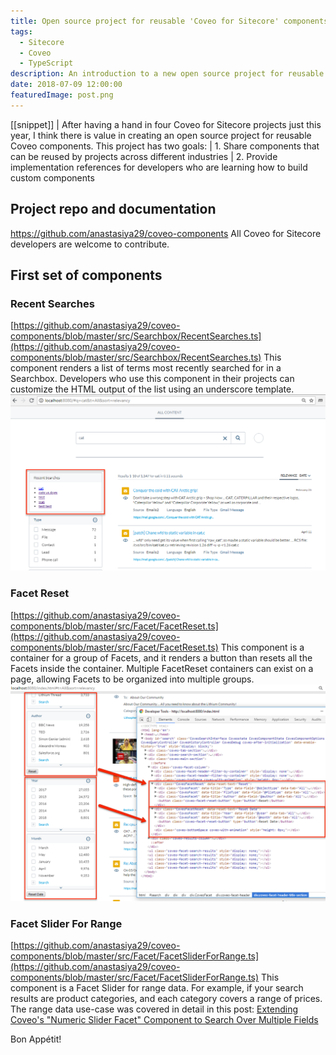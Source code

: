 ```yaml
---
title: Open source project for reusable 'Coveo for Sitecore' components
tags:
  - Sitecore
  - Coveo
  - TypeScript
description: An introduction to a new open source project for reusable 'Coveo for Sitecore' components.
date: 2018-07-09 12:00:00
featuredImage: post.png
---
```


[[snippet]]
| After having a hand in four Coveo for Sitecore projects just this year, I think there is value in creating an open source project for reusable Coveo components. This project has two goals:
| 1. Share components that can be reused by projects across different industries
| 2. Provide implementation references for developers who are learning how to build custom components

## Project repo and documentation
https://github.com/anastasiya29/coveo-components
All Coveo for Sitecore developers are welcome to contribute.

## First set of components

### Recent Searches
[https://github.com/anastasiya29/coveo-components/blob/master/src/Searchbox/RecentSearches.ts](https://github.com/anastasiya29/coveo-components/blob/master/src/Searchbox/RecentSearches.ts)
This component renders a list of terms most recently searched for in a Searchbox.
Developers who use this component in their projects can customize the HTML output of the list using an underscore template.
![](./recent_searches.png)

### Facet Reset
[https://github.com/anastasiya29/coveo-components/blob/master/src/Facet/FacetReset.ts](https://github.com/anastasiya29/coveo-components/blob/master/src/Facet/FacetReset.ts)
This component is a container for a group of Facets, and it renders a button than resets all the Facets inside the container. Multiple FacetReset containers can exist on a page, allowing Facets to be organized into multiple groups.
![](./facet_reset_example.png)

### Facet Slider For Range
[https://github.com/anastasiya29/coveo-components/blob/master/src/Facet/FacetSliderForRange.ts](https://github.com/anastasiya29/coveo-components/blob/master/src/Facet/FacetSliderForRange.ts)
This component is a Facet Slider for range data. For example, if your search results are product categories, and each category covers a range of prices. The range data use-case was covered in detail in this post:
[Extending Coveo's "Numeric Slider Facet" Component to Search Over Multiple Fields](/Sitecore/Coveo/coveo-custom-slider-facet-pt1/)

Bon Appétit!